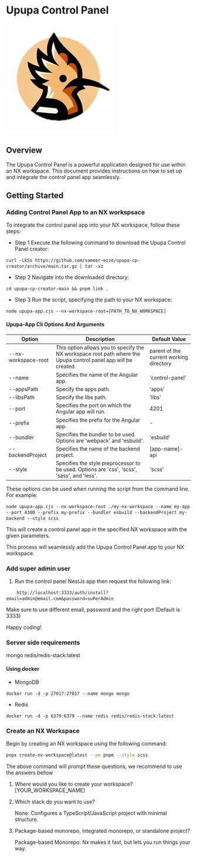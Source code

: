 # Upupa Control Panel

![Upupa Control Panel](app-template/src/assets/upupa.png)

## Overview

The Upupa Control Panel is a powerful application designed for use within an NX workspace. This document provides instructions on how to set up and integrate the control panel app seamlessly.

## Getting Started



### Adding Control Panel App to an NX workspsace
To integrate the control panel app into your NX workspace, follow these steps:

- Step 1
Execute the following command to download the Upupa Control Panel creator:

```
curl -LkSs https://github.com/sameer-ezzo/upupa-cp-creator/archive/main.tar.gz | tar -xz
```

- Step 2
Navigate into the downloaded directory:

```
cd upupa-cp-creator-main && pnpm link .
```


- Step 3
Run the script, specifying the path to your NX workspace:

```
node upupa-app.cjs --nx-workspace-root=[PATH_TO_NX_WORKSPACE]
```

#### Upupa-App Cli Options And Arguments

| Option            | Description                                                                   | Default Value   |
| ----------------- | ----------------------------------------------------------------------------- | --------------- |
| --nx-workspace-root        | This option allows you to specify the NX workspace root path where the Upupa control panel app will be created.       | parent of the current working directory |
| --name        | Specifies the name of the Angular app.       | 'control-panel' |
| --appsPath        | Specify the apps path.       | 'apps' |
| --libsPath        | Specify the libs path.       | 'libs' |
| --port        | Specifies the port on which the Angular app will run.   | 4201            |
| --prefix      | Specifies the prefix for the Angular app.                                     | -               |
| --bundler         | Specifies the bundler to be used. Options are 'webpack' and 'esbuild'. | 'esbuild'       |
| --backendProject  | Specifies the name of the backend project.                                    | [app-name]-api               |
| --style           | Specifies the style preprocessor to be used. Options are 'css', 'scss', 'sass', and 'less'. | 'scss'          |


These options can be used when running the script from the command line. For example:

```
node upupa-app.cjs --nx-workspace-root ./my-nx-workspace --name my-app --port 4300 --prefix my-prefix --bundler esbuild --backendProject my-backend --style scss
```

This will create a control panel app in the specified NX workspace with the given parameters.

This process will seamlessly add the Upupa Control Panel app to your NX workspace.


### Add super admin user
1. Run the control panel NestJs app then request the following link: 
```
    http://localhost:3333/auth/install?email=admin@email.com&password=suPerAdmin
```

Make sure to use different email, password and the right port (Default is 3333)

Happy coding!

### Server side requirements

<!-- generate docker command to run new container from redis/redis-stack:latest with exposed ports -->
mongo
redis/redis-stack:latest

#### Using docker
- MongoDB
  
```
docker run -d -p 27017:27017 --name mongo mongo
```
- Redis
  
```
docker run -d -p 6379:6379 --name redis redis/redis-stack:latest
```

### Create an NX Workspace

Begin by creating an NX workspace using the following command:

```bash
pnpx create-nx-workspace@latest --pm pnpm --style scss
```
The above command will prompt these questions, we recommend to use the answers bellow

1. Where would you like to create your workspace? [YOUR_WORKSPACE_NAME]
2. Which stack do you want to use?
   
    None:          Configures a TypeScript/JavaScript project with minimal structure.
3. Package-based monorepo, integrated monorepo, or standalone project?
   
    Package-based Monorepo:     Nx makes it fast, but lets you run things your way.
